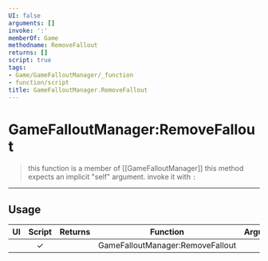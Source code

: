 ```yaml
---
UI: false
arguments: []
invoke: ':'
memberOf: Game
methodname: RemoveFallout
returns: []
script: true
tags:
- Game/GameFalloutManager/_function
- function/script
title: GameFalloutManager.RemoveFallout
---
```

# GameFalloutManager:RemoveFallout
> this function is a member of [[GameFalloutManager]]
> this method expects an implicit "self" argument. invoke it with `:`
-----
## Usage
|  UI | Script | Returns | Function | Arguments |
|:---:|:------:|-------:|:--------:|:---------|
| |✓||GameFalloutManager:RemoveFallout||
